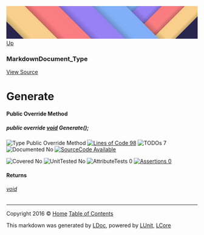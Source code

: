 ![](../Content/LDoc-banner-small.png "")
[Up](MarkdownDocument_Type.md)

### MarkdownDocument_Type
[View Source](../Markdown/MarkdownDocument_Type.cs)

# Generate

#### Public Override Method

##### public override <a href="https://msdn.microsoft.com/en-us/library/system.void.aspx" alt="">void</a> Generate();

![Type Public Override Method](http://b.repl.ca/v1/Type-Public%20Override%20Method-blue.png "") [![Lines of Code 98](http://b.repl.ca/v1/Lines%20of%20Code-98-blue.png "")](../Markdown/MarkdownDocument_Type.cs#L43) ![TODOs 7](http://b.repl.ca/v1/TODOs-7-yellow.png "")   ![Documented No](http://b.repl.ca/v1/Documented-No-red.png "") [![SourceCode Available](http://b.repl.ca/v1/SourceCode-Available-brightgreen.png "")](../Markdown/MarkdownDocument_Type.cs#L43)

![Covered No](http://b.repl.ca/v1/Covered-No-red.png "") ![UnitTested No](http://b.repl.ca/v1/UnitTested-No-lightgrey.png "") ![AttributeTests 0](http://b.repl.ca/v1/AttributeTests-0-lightgrey.png "") [![Assertions 0](http://b.repl.ca/v1/Assertions-0-lightgrey.png "")](../Markdown/MarkdownDocument_Type.cs)

#### Returns

###### [void](https://msdn.microsoft.com/en-us/library/system.void.aspx)



---

Copyright 2016 &copy; [Home](../../README.md) [Table of Contents](../../TableOfContents.md)

This markdown was generated by [LDoc](https://github.com/CodeSingularity/LDoc), powered by [LUnit](https://github.com/CodeSingularity/LUnit), [LCore](https://github.com/CodeSingularity/LCore)
